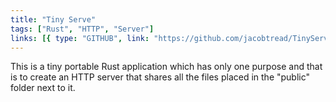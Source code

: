 ```yaml
---
title: "Tiny Serve"
tags: ["Rust", "HTTP", "Server"]
links: [{ type: "GITHUB", link: "https://github.com/jacobtread/TinyServe" }]
---
```


This is a tiny portable Rust application which has only one purpose and that is to create an
HTTP server that shares all the files placed in the "public" folder next to it.
